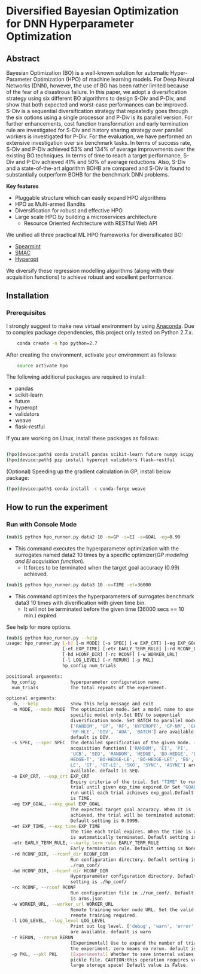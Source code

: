 # Diversified Bayesian Optimization for DNN Hyperparameter Optimization

## Abstract

Bayesian Optimization (BO) is a well-known solution for automatic Hyper-Parameter Optimization (HPO) of machine learning models. For Deep Neural Networks (DNN), however, the use of BO has been rather limited because of the fear of a disastrous failure. 
In this paper, we adopt a diversification strategy using six different BO algorithms to design S-Div and P-Div, and show that both expected and worst-case performances can be improved. 
S-Div is a sequential diversification strategy that repeatedly goes through the six options using a single processor and P-Div is its parallel version. For further enhancements, cost function transformation and early termination rule are investigated for S-Div and history sharing strategy over parallel workers is investigated for P-Div. 
For the evaluation, we have performed an extensive investigation over six benchmark tasks. In terms of success rate, S-Div and P-Div achieved 53\% and 134\% of average improvements over the existing BO techniques. In terms of time to reach a target performance, S-Div and P-Div achieved 41\% and 50\% of average reductions. Also, S-Div and a state-of-the-art algorithm BOHB are compared and S-Div is found to substantially outperform BOHB for the benchmark DNN problems.  

**Key features**
  * Pluggable structure which can easily expand HPO algorithms
  * HPO as Multi-armed Bandits
  * Diversification for robust and effective HPO
  * Large scale HPO by building a microservices architecture
    * Resource Oriented Architecture with RESTful Web API

We unified all three practical ML HPO frameworks for diversificated BO:

* [Spearmint](https://github.com/JasperSnoek/spearmint) 
* [SMAC](http://www.cs.ubc.ca/labs/beta/Projects/SMAC/)
* [Hyperopt](https://github.com/hyperopt/hyperopt)

We diversify these regression modelling algorithms (along with their acquisition functions) to achieve robust and excellent performance. 

## Installation

### Prerequisites

I strongly suggest to make new virtual environment by using [Anaconda](https://www.anaconda.com/download/).
Due to complex package dependencies, this project only tested on Python 2.7.x.

```bash
    conda create -n hpo python=2.7
```

After creating the environment, activate your environment as follows:

```bash
    source activate hpo
```

The following additional packages are required to install:

* pandas
* scikit-learn
* future
* hyperopt
* validators
* weave
* flask-restful

If you are working on Linux, install these packages as follows:

```bash

(hpo)device:path$ conda install pandas scikit-learn future numpy scipy
(hpo)device:path$ pip install hyperopt validators flask-restful
```


(Optional) Speeding up the gradient calculation in GP, install below package:
```bash
(hpo)device:path$ conda install -c conda-forge weave
```


## How to run the experiment 

### Run with Console Mode

```bash
(mab)$ python hpo_runner.py data2 10 -m=GP -s=EI -e=GOAL -eg=0.99
```

* This command executes the hyperparameter optimization with the surrogates named data2 10 times by a specific optimizer(*GP modeling and EI acquisition function*).
  * It forces to be terminated when the target goal accuracy (0.99) achieved.


```bash
(mab)$ python hpo_runner.py data3 10 -e=TIME -et=36000
```

* This command optimizes the hyperparameters of surrogates benchmark data3 10 times with diverification with given time bin.
  * It will not be terminated before the given time (36000 secs == 10 min.) expired.


See help for more options.

```bash
(mab)$ python hpo_runner.py --help
usage: hpo_runner.py [-h] [-m MODE] [-s SPEC] [-e EXP_CRT] [-eg EXP_GOAL]
                     [-et EXP_TIME] [-etr EARLY_TERM_RULE] [-rd RCONF_DIR]
                     [-hd HCONF_DIR] [-rc RCONF] [-w WORKER_URL]
                     [-l LOG_LEVEL] [-r RERUN] [-p PKL]
                     hp_config num_trials

positional arguments:
  hp_config             hyperparameter configuration name.
  num_trials            The total repeats of the experiment.

optional arguments:
  -h, --help            show this help message and exit
  -m MODE, --mode MODE  The optimization mode. Set a model name to use a
                        specific model only.Set DIV to sequential
                        diverification mode. Set BATCH to parallel mode.
                        ['RANDOM', 'GP', 'RF', 'HYPEROPT', 'GP-NM', 'GP-HLE',
                        'RF-HLE', 'DIV', 'ADA', 'BATCH'] are available.
                        default is DIV.
  -s SPEC, --spec SPEC  The detailed specification of the given mode. (e.g.
                        acquisition function) ['RANDOM', 'EI', 'PI',
                        'UCB', 'SEQ', 'RANDOM', 'HEDGE', 'BO-HEDGE', 'BO-
                        HEDGE-T', 'BO-HEDGE-LE', 'BO-HEDGE-LET', 'EG', 'EG-
                        LE', 'GT', 'GT-LE', 'SKO', 'SYNC', 'ASYNC'] are
                        available. default is SEQ.
  -e EXP_CRT, --exp_crt EXP_CRT
                        Expiry criteria of the trial. Set "TIME" to run each
                        trial until given exp_time expired.Or Set "GOAL" to
                        run until each trial achieves exp_goal.Default setting
                        is TIME.
  -eg EXP_GOAL, --exp_goal EXP_GOAL
                        The expected target goal accuracy. When it is
                        achieved, the trial will be terminated automatically.
                        Default setting is 0.9999.
  -et EXP_TIME, --exp_time EXP_TIME
                        The time each trial expires. When the time is up, it
                        is automatically terminated. Default setting is 86400.
  -etr EARLY_TERM_RULE, --early_term_rule EARLY_TERM_RULE
                        Early termination rule. Default setting is None.
  -rd RCONF_DIR, --rconf_dir RCONF_DIR
                        Run configuration directory. Default setting is
                        ./run_conf/
  -hd HCONF_DIR, --hconf_dir HCONF_DIR
                        Hyperparameter configuration directory. Default
                        setting is ./hp_conf/
  -rc RCONF, --rconf RCONF
                        Run configuration file in ./run_conf/. Default setting
                        is arms.json
  -w WORKER_URL, --worker_url WORKER_URL
                        Remote training worker node URL. Set the valid URL if
                        remote training required.
  -l LOG_LEVEL, --log_level LOG_LEVEL
                        Print out log level. ['debug', 'warn', 'error', 'log']
                        are available. default is warn
  -r RERUN, --rerun RERUN
                        [Experimental] Use to expand the number of trials for
                        the experiment. zero means no rerun. default is 0.
  -p PKL, --pkl PKL     [Experimental] Whether to save internal values into a
                        pickle file. CAUTION:this operation requires very
                        large storage space! Default value is False.


```

